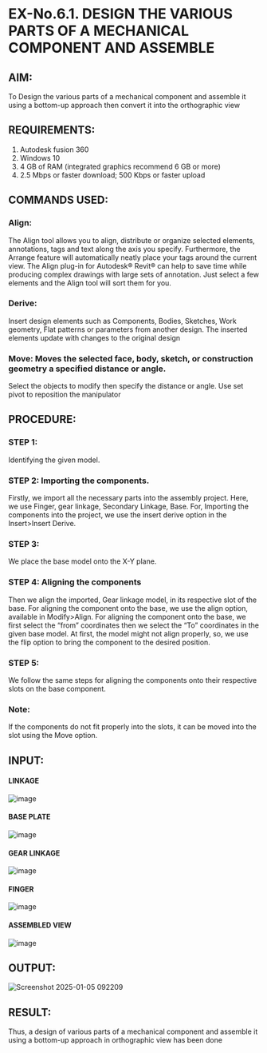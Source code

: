 # EX-No.6.1. DESIGN THE VARIOUS PARTS OF A MECHANICAL COMPONENT AND ASSEMBLE

## AIM: 
To Design the various parts of a mechanical component and assemble it using a bottom-up approach then convert it into the orthographic view

## REQUIREMENTS: 
1. Autodesk fusion 360
2. Windows 10
3. 4 GB of RAM (integrated graphics recommend 6 GB or more)
4. 2.5 Mbps or faster download; 500 Kbps or faster upload 

## COMMANDS USED:
### Align: 
The Align tool allows you to align, distribute or organize selected elements, annotations, tags and text along the axis you specify. Furthermore, the Arrange feature will automatically neatly place your tags around the current view.
The Align plug-in for Autodesk® Revit® can help to save time while producing complex drawings with large sets of annotation.
Just select a few elements and the Align tool will sort them for you.

### Derive:
Insert design elements such as Components, Bodies, Sketches, Work geometry, Flat patterns or parameters from another design.
The inserted elements update with changes to the original design

### Move: Moves the selected face, body, sketch, or construction geometry a specified distance or angle.
Select the objects to modify then specify the distance or angle. Use set pivot to reposition the manipulator

## PROCEDURE:
### STEP 1: 
 Identifying the given model.

### STEP 2: Importing the components.
Firstly, we import all the necessary parts into the assembly project. Here, we use Finger, gear linkage, Secondary Linkage, Base. For, Importing the components into the project, we use the insert derive option in the Insert>Insert Derive.

### STEP 3: 
We place the base model onto the X-Y plane.

### STEP 4: Aligning the components
Then we align the imported, Gear linkage model, in its respective slot of the base.
For aligning the component onto the base, we use the align option, available in Modify>Align.
For aligning the component onto the base, we first select the “from” coordinates then we select the “To” coordinates in the given base model. At first, the model might not align properly, so, we use the flip option to bring the component to the desired position.

### STEP 5: 
We follow the same steps for aligning the components onto their respective      slots on the base component.

### Note: 
If the components do not fit properly into the slots, it can be moved into the slot using the Move option.

## INPUT: 

#### LINKAGE
![image](https://user-images.githubusercontent.com/113594316/199413513-8fa5b9db-0546-49d0-ad4c-230b22984d3c.png)

#### BASE PLATE  
![image](https://user-images.githubusercontent.com/113594316/199413545-3b2fd515-6e27-4d28-9da3-c9ce20cb2a42.png)

#### GEAR LINKAGE
![image](https://user-images.githubusercontent.com/113594316/199413566-05708531-fc78-44c9-ab98-4f8a9066d318.png)

#### FINGER
![image](https://user-images.githubusercontent.com/113594316/199413594-5de9578e-5800-4e69-8c76-6a5749e31805.png)

#### ASSEMBLED VIEW
![image](https://user-images.githubusercontent.com/113594316/199413636-df0a61ce-964f-490d-9a16-e5986ebbf403.png)

## OUTPUT:
![Screenshot 2025-01-05 092209](https://github.com/user-attachments/assets/12537452-03df-4f40-a7f0-a62a88a3eda9)


## RESULT:
Thus, a design of various parts of a mechanical component and assemble it using a bottom-up approach in orthographic view has been done
